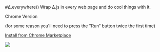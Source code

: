#Δ.everywhere()
Wrap Δ.js in every web page and do cool things with it.

Chrome Version

(for some reason you'll need to press the "Run" button twice the first time)

[Install from Chrome Marketplace](https://chrome.google.com/webstore/detail/%CE%B4everywhere/chhoibcjamonhegamgoikcefddnkckfp)

![](https://d.thebit.link/ohboi2.png)
